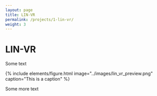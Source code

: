 ```yaml
---
layout: page
title: LIN-VR
permalink: /projects/1-lin-vr/
weight: 3
---
```


# **LIN-VR**
Some text

{% include elements/figure.html image="../images/lin_vr_preview.png" caption="This is a caption" %}

Some more text